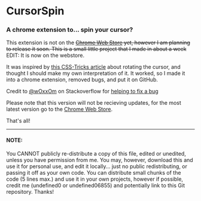 # CursorSpin
### A chrome extension to... spin your cursor?

This extension is not on the ~~[Chrome Web Store](https://chrome.google.com/webstore/) yet, however I am planning to release it soon.
This is a small little project that I made in about a week~~
EDIT: It is now on the webstore.

It was inspired by [this CSS-Tricks article](https://css-tricks.com/can-you-rotate-the-cursor-in-css/) about rotating the cursor, and thought I should make my own interpretation of it. It worked, so I made it into a chrome extension, removed bugs, and put it on GitHub.

Credit to [@wOxxOm](https://stackoverflow.com/users/3959875/woxxom) on Stackoverflow for [helping to fix a bug](https://stackoverflow.com/questions/73356414/how-do-i-test-if-background-image-is-blocked)

Please note that this version will not be recieving updates, for the most latest version go to the [Chrome Web Store](https://chrome.google.com/webstore/).

That's all!

---
#### NOTE:
You CANNOT publicly re-distribute a copy of this file, edited or unedited, unless you have permission from me. You may, however, download this and use it for personal use, and edit it locally... just no public redistributing, or passing it off as your own code. You can distribute small chunks of the code (5 lines max.) and use it in your own projects, however if possible, credit me (undefined0 or undefined06855) and potentially link to this Git repository. Thanks!

